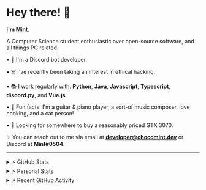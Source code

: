 # Hey there! 👋

**I'm Mint.**

A Computer Science student enthusiastic over open-source software, and all things PC related.

• 👾 I'm a Discord bot developer.

• ☠️ I've recently been taking an interest in ethical hacking.

• 📚 I work regularly with: **Python**, **Java**, **Javascript**, **Typescript**, **discord.py**, and **Vue.js**.

• 🍛 Fun facts: I'm a guitar & piano player, a sort-of music composer, love cooking, and a cat person!

• 🔎 Looking for somewhere to buy a reasonably priced GTX 3070.

✨ You can reach out to me via email at **developer@chocomint.dev** or Discord at **Mint#0504**.

---

<details>
    <summary>⚡ GitHub Stats</summary>

<img height="160px" align="center" alt="Mint's GitHub Stats" src="https://github-readme-stats-lunarmint.vercel.app/api?username=lunarmint&count_private=true&show_icons=true&hide_title=true&hide_border=true&title_color=00ffdf&icon_color=00ffdf&text_color=141823&bg_color=0,4158d0,c850c0,ffcc70&include_all_commits=false"/>

<img align="center" alt="Mint's Most Used Languages" src="https://github-readme-stats-lunarmint.vercel.app/api/top-langs/?username=lunarmint&hide_title=true&hide_border=true&langs_count=8&layout=compact&title_color=141823&bg_color=0,ffcc70,c850c0,4158d0"/>

</details>

<details>
    <summary>⚡ Personal Stats</summary>

<!--START_SECTION:waka-->
![Profile Views](http://img.shields.io/badge/Profile%20Views-1-blue)

![Lines of code](https://img.shields.io/badge/From%20Hello%20World%20I%27ve%20Written-163968%20lines%20of%20code-blue)

**I'm an Early 🐤** 

```text
🌞 Morning    56 commits     ████░░░░░░░░░░░░░░░░░░░░░   18.3% 
🌆 Daytime    101 commits    ████████░░░░░░░░░░░░░░░░░   33.01% 
🌃 Evening    61 commits     █████░░░░░░░░░░░░░░░░░░░░   19.93% 
🌙 Night      88 commits     ███████░░░░░░░░░░░░░░░░░░   28.76%

```
📅 **I'm Most Productive on Monday** 

```text
Monday       92 commits     ███████░░░░░░░░░░░░░░░░░░   30.07% 
Tuesday      34 commits     ██░░░░░░░░░░░░░░░░░░░░░░░   11.11% 
Wednesday    18 commits     █░░░░░░░░░░░░░░░░░░░░░░░░   5.88% 
Thursday     65 commits     █████░░░░░░░░░░░░░░░░░░░░   21.24% 
Friday       48 commits     ████░░░░░░░░░░░░░░░░░░░░░   15.69% 
Saturday     26 commits     ██░░░░░░░░░░░░░░░░░░░░░░░   8.5% 
Sunday       23 commits     ██░░░░░░░░░░░░░░░░░░░░░░░   7.52%

```


📊 **This Week I Spent My Time On** 

```text
💬 Programming Languages: 
Python                   18 hrs 33 mins      ████████████████████░░░░░   82.21% 
C++                      2 hrs 52 mins       ███░░░░░░░░░░░░░░░░░░░░░░   12.7% 
Other                    1 hr 5 mins         █░░░░░░░░░░░░░░░░░░░░░░░░   4.8% 
Text                     3 mins              ░░░░░░░░░░░░░░░░░░░░░░░░░   0.25% 
C                        0 secs              ░░░░░░░░░░░░░░░░░░░░░░░░░   0.04%

🔥 Editors: 
PyCharm                  19 hrs 42 mins      █████████████████████░░░░   87.26% 
CLion                    2 hrs 52 mins       ███░░░░░░░░░░░░░░░░░░░░░░   12.74%

🐱‍💻 Projects: 
Chiya                    19 hrs 42 mins      █████████████████████░░░░   87.26% 
project1                 2 hrs 52 mins       ███░░░░░░░░░░░░░░░░░░░░░░   12.74%

💻 Operating System: 
Windows                  22 hrs 34 mins      █████████████████████████   100.0%

```

**I Mostly Code in Python** 

```text
Python                   6 repos             ███████░░░░░░░░░░░░░░░░░░   28.57% 
C                        5 repos             ██████░░░░░░░░░░░░░░░░░░░   23.81% 
Java                     3 repos             ███░░░░░░░░░░░░░░░░░░░░░░   14.29% 
Clojure                  2 repos             ██░░░░░░░░░░░░░░░░░░░░░░░   9.52% 
Scala                    2 repos             ██░░░░░░░░░░░░░░░░░░░░░░░   9.52%

```



 Last Updated on 16/09/2021
<!--END_SECTION:waka-->

</details>

<details>
    <summary>⚡ Recent GitHub Activity</summary>

<!--START_SECTION:activity-->
1. 💪 Opened PR [#105](https://github.com/ranimepiracy/chiya/pull/105) in [ranimepiracy/chiya](https://github.com/ranimepiracy/chiya)
2. ❌ Closed PR [#103](https://github.com/ranimepiracy/chiya/pull/103) in [ranimepiracy/chiya](https://github.com/ranimepiracy/chiya)
3. 💪 Opened PR [#103](https://github.com/ranimepiracy/chiya/pull/103) in [ranimepiracy/chiya](https://github.com/ranimepiracy/chiya)
4. 🎉 Merged PR [#102](https://github.com/ranimepiracy/chiya/pull/102) in [ranimepiracy/chiya](https://github.com/ranimepiracy/chiya)
5. 🎉 Merged PR [#101](https://github.com/ranimepiracy/chiya/pull/101) in [ranimepiracy/chiya](https://github.com/ranimepiracy/chiya)
<!--END_SECTION:activity-->

</details>
